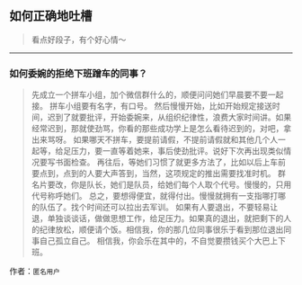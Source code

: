## 如何正确地吐槽

> 看点好段子，有个好心情～


 
---

### 如何委婉的拒绝下班蹭车的同事？

> 先成立一个拼车小组，加个微信群什么的，顺便问问她们早晨要不要一起接。
> 拼车小组要有名字，有口号。
> 然后慢慢开始，比如开始规定接送时间，迟到了就要批评，开始委婉来，从组织纪律性，浪费大家时间讲。如果经常迟到，那就使劲骂，你看的那些成功学上是怎么看待迟到的，对吧，拿出来骂呀。
> 如果哪天不拼车，要提前请假，不提前请假就和其他几个人一起等，给足压力，要一直等着她来，事后使劲批评。说好下次再出现类似情况要写书面检查。
> 再往后，等她们习惯了就更多方法了，比如以后上车前要点到，点到的人要大声答到，当然，这项规定的推出需要找准时机。
> 群名片要改，你是队长，她们是队员，给她们每个人取个代号。慢慢的，只用代号称呼她们。
> 总之，要想得便宜，就得付出。慢慢就拥有一支指哪打哪的队伍了。找个时间还可以拉出去军训。
> 如果有人要退出，不要轻易让退，单独谈谈话，做做思想工作，给足压力。如果真的退出，就把剩下的人的纪律放松，顺便请个饭。相信我，你的那几位同事很乐于看到那位退出同事自己孤立自己。
> 相信我，你会乐在其中的，不自觉要攒钱买个大巴上下班。


作者：`匿名用户`